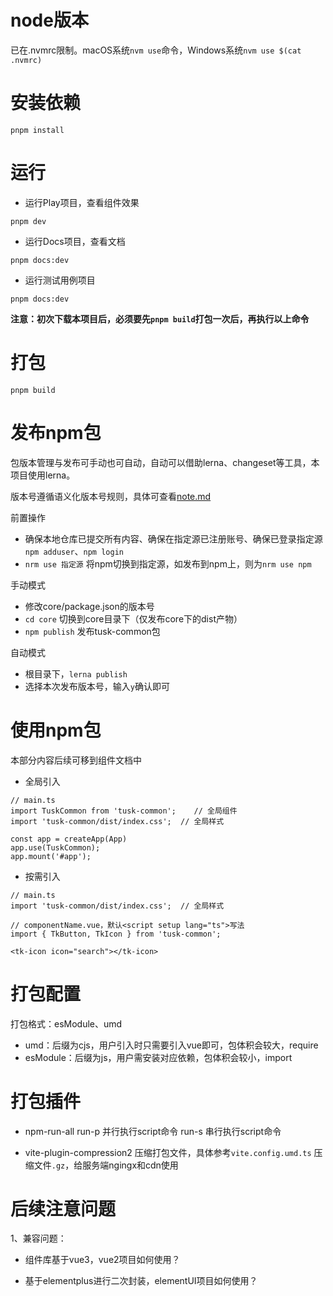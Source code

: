 # node版本
已在.nvmrc限制。macOS系统`nvm use`命令，Windows系统`nvm use $(cat .nvmrc)`

# 安装依赖
```
pnpm install
```

# 运行
- 运行Play项目，查看组件效果
```
pnpm dev
```
- 运行Docs项目，查看文档
```
pnpm docs:dev
```
- 运行测试用例项目
```
pnpm docs:dev
```
**注意：初次下载本项目后，必须要先`pnpm build`打包一次后，再执行以上命令**

# 打包
```
pnpm build
```

# 发布npm包
包版本管理与发布可手动也可自动，自动可以借助lerna、changeset等工具，本项目使用lerna。

版本号遵循语义化版本号规则，具体可查看[note.md](core/note.md)

前置操作
- 确保本地仓库已提交所有内容、确保在指定源已注册账号、确保已登录指定源`npm adduser`、`npm login`
- `nrm use 指定源` 将npm切换到指定源，如发布到npm上，则为`nrm use npm`

手动模式
- 修改core/package.json的版本号
- `cd core` 切换到core目录下（仅发布core下的dist产物）
- `npm publish` 发布tusk-common包

自动模式
- 根目录下，`lerna publish`
- 选择本次发布版本号，输入`y`确认即可

# 使用npm包
本部分内容后续可移到组件文档中

- 全局引入
```
// main.ts
import TuskCommon from 'tusk-common';    // 全局组件
import 'tusk-common/dist/index.css';  // 全局样式

const app = createApp(App)
app.use(TuskCommon);
app.mount('#app');
```

- 按需引入
```
// main.ts
import 'tusk-common/dist/index.css';  // 全局样式

// componentName.vue，默认<script setup lang="ts">写法
import { TkButton, TkIcon } from 'tusk-common';

<tk-icon icon="search"></tk-icon>
```

# 打包配置
打包格式：esModule、umd

- umd：后缀为cjs，用户引入时只需要引入vue即可，包体积会较大，require
- esModule：后缀为js，用户需安装对应依赖，包体积会较小，import

# 打包插件
- npm-run-all
  run-p 并行执行script命令
  run-s 串行执行script命令

- vite-plugin-compression2
  压缩打包文件，具体参考`vite.config.umd.ts`
  压缩文件`.gz`，给服务端ngingx和cdn使用

# 后续注意问题
1、兼容问题：
- 组件库基于vue3，vue2项目如何使用？

- 基于elementplus进行二次封装，elementUI项目如何使用？
